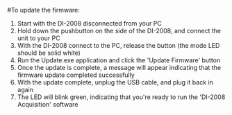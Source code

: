 #To update the firmware:

1. Start with the DI-2008 disconnected from your PC
2. Hold down the pushbutton on the side of the DI-2008, and connect the unit to your PC
3. With the DI-2008 connect to the PC, release the button (the mode LED should be solid white)
4. Run the Update.exe application and click the 'Update Firmware' button
5. Once the update is complete, a message will appear indicating that the firmware update completed successfully
6. With the update complete, unplug the USB cable, and plug it back in again
7. The LED will blink green, indicating that you're ready to run the 'DI-2008 Acquisition' software

